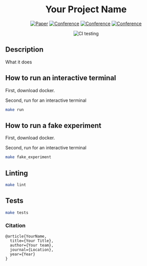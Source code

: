 <div align="center">    
 
# Your Project Name

[![Paper](http://img.shields.io/badge/paper-arxiv.1001.2234-B31B1B.svg)](https://www.nature.com/articles/nature14539)
[![Conference](http://img.shields.io/badge/NeurIPS-2019-4b44ce.svg)](https://papers.nips.cc/book/advances-in-neural-information-processing-systems-31-2018)
[![Conference](http://img.shields.io/badge/ICLR-2019-4b44ce.svg)](https://papers.nips.cc/book/advances-in-neural-information-processing-systems-31-2018)
[![Conference](http://img.shields.io/badge/AnyConference-year-4b44ce.svg)](https://papers.nips.cc/book/advances-in-neural-information-processing-systems-31-2018)

<!--
ARXIV
[![Paper](http://img.shields.io/badge/arxiv-math.co:1480.1111-B31B1B.svg)](https://www.nature.com/articles/nature14539)
-->

![CI testing](https://github.com/PyTorchLightning/deep-learning-project-template/workflows/CI%20testing/badge.svg?branch=master&event=push)

<!--
Conference
-->
</div>
 
## Description   
What it does

## How to run an interactive terminal

First, download docker.

Second, run for an interactive terminal

```bash
make run
```

## How to run a fake experiment

First, download docker.

Second, run for an interactive terminal

```bash
make fake_experiment
```

## Linting

```bash
make lint
```

## Tests

```bash
make tests
```

### Citation

```
@article{YourName,
  title={Your Title},
  author={Your team},
  journal={Location},
  year={Year}
}
```
